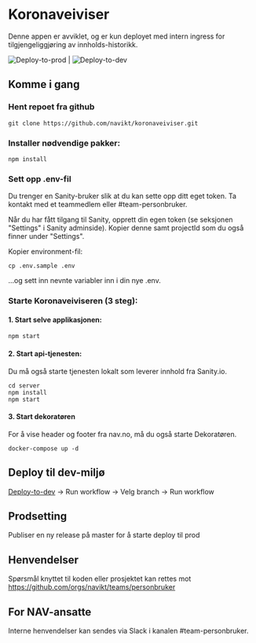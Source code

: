 # Koronaveiviser

Denne appen er avviklet, og er kun deployet med intern ingress for tilgjengeliggjøring av innholds-historikk.

![Deploy-to-prod](https://github.com/navikt/koronaveiviser/workflows/Deploy-to-prod/badge.svg) | ![Deploy-to-dev](https://github.com/navikt/koronaveiviser/workflows/Deploy-to-dev/badge.svg)

## Komme i gang

### Hent repoet fra github

```
git clone https://github.com/navikt/koronaveiviser.git
```

### Installer nødvendige pakker:

```
npm install
```

### Sett opp .env-fil

Du trenger en Sanity-bruker slik at du kan sette opp ditt eget token. Ta kontakt med et teammedlem eller #team-personbruker.

Når du har fått tilgang til Sanity, opprett din egen token (se seksjonen "Settings" i Sanity adminside). Kopier denne samt projectId som du også finner under "Settings".

Kopier environment-fil:

```
cp .env.sample .env
```

...og sett inn nevnte variabler inn i din nye .env.

### Starte Koronaveiviseren (3 steg):

#### 1. Start selve applikasjonen:

```
npm start
```

#### 2. Start api-tjenesten:

Du må også starte tjenesten lokalt som leverer innhold fra Sanity.io.

```
cd server
npm install
npm start
```

#### 3. Start dekoratøren

For å vise header og footer fra nav.no, må du også starte Dekoratøren.

```
docker-compose up -d
```

## Deploy til dev-miljø

[Deploy-to-dev](https://github.com/navikt/koronaveiviser/actions/workflows/deploy.dev.yml) -> Run workflow -> Velg branch -> Run workflow

## Prodsetting

Publiser en ny release på master for å starte deploy til prod

## Henvendelser

Spørsmål knyttet til koden eller prosjektet kan rettes mot https://github.com/orgs/navikt/teams/personbruker

## For NAV-ansatte

Interne henvendelser kan sendes via Slack i kanalen #team-personbruker.
